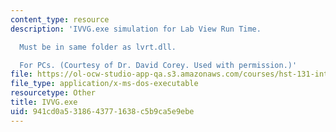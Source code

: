 ```yaml
---
content_type: resource
description: 'IVVG.exe simulation for Lab View Run Time.

  Must be in same folder as lvrt.dll.

  For PCs. (Courtesy of Dr. David Corey. Used with permission.)'
file: https://ol-ocw-studio-app-qa.s3.amazonaws.com/courses/hst-131-introduction-to-neuroscience-fall-2005/941cd0a5318643771638c5b9ca5e9ebe_IVVG.exe
file_type: application/x-ms-dos-executable
resourcetype: Other
title: IVVG.exe
uid: 941cd0a5-3186-4377-1638-c5b9ca5e9ebe
---
```


